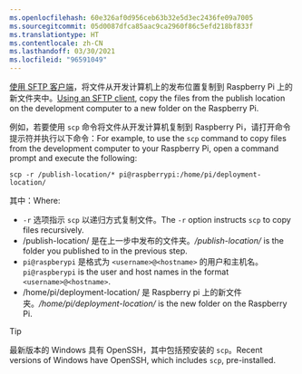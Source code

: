 ```yaml
---
ms.openlocfilehash: 60e326af0d956ceb63b32e5d3ec2436fe09a7005
ms.sourcegitcommit: 05d0087dfca85aac9ca2960f86c5efd218bf833f
ms.translationtype: HT
ms.contentlocale: zh-CN
ms.lasthandoff: 03/30/2021
ms.locfileid: "96591049"
---
```

<span data-ttu-id="ce827-101">[使用 SFTP 客户端](https://www.raspberrypi.org/documentation/remote-access/ssh/sftp.md)，将文件从开发计算机上的发布位置复制到 Raspberry Pi 上的新文件夹中。</span><span class="sxs-lookup"><span data-stu-id="ce827-101">[Using an SFTP client](https://www.raspberrypi.org/documentation/remote-access/ssh/sftp.md), copy the files from the publish location on the development computer to a new folder on the Raspberry Pi.</span></span>

<span data-ttu-id="ce827-102">例如，若要使用 `scp` 命令将文件从开发计算机复制到 Raspberry Pi，请打开命令提示符并执行以下命令：</span><span class="sxs-lookup"><span data-stu-id="ce827-102">For example, to use the `scp` command to copy files from the development computer to your Raspberry Pi, open a command prompt and execute the following:</span></span>

```console
scp -r /publish-location/* pi@raspberrypi:/home/pi/deployment-location/
```

<span data-ttu-id="ce827-103">其中：</span><span class="sxs-lookup"><span data-stu-id="ce827-103">Where:</span></span>

- <span data-ttu-id="ce827-104">`-r` 选项指示 `scp` 以递归方式复制文件。</span><span class="sxs-lookup"><span data-stu-id="ce827-104">The `-r` option instructs `scp` to copy files recursively.</span></span>
- <span data-ttu-id="ce827-105">/publish-location/ 是在上一步中发布的文件夹。</span><span class="sxs-lookup"><span data-stu-id="ce827-105">*/publish-location/* is the folder you published to in the previous step.</span></span>
- <span data-ttu-id="ce827-106">`pi@raspberypi` 是格式为 `<username>@<hostname>` 的用户和主机名。</span><span class="sxs-lookup"><span data-stu-id="ce827-106">`pi@raspberypi` is the user and host names in the format `<username>@<hostname>`.</span></span>
- <span data-ttu-id="ce827-107">/home/pi/deployment-location/ 是 Raspberry pi 上的新文件夹。</span><span class="sxs-lookup"><span data-stu-id="ce827-107">*/home/pi/deployment-location/* is the new folder on the Raspberry Pi.</span></span>

> [!TIP]
> <span data-ttu-id="ce827-108">最新版本的 Windows 具有 OpenSSH，其中包括预安装的 `scp`。</span><span class="sxs-lookup"><span data-stu-id="ce827-108">Recent versions of Windows have OpenSSH, which includes `scp`, pre-installed.</span></span>
